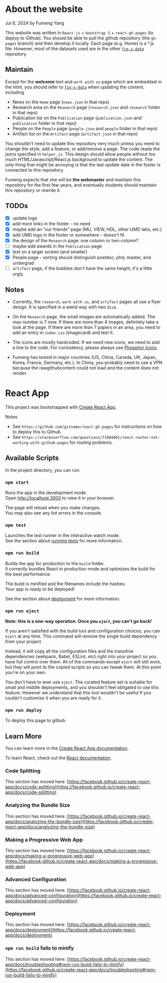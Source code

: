 # About the website

Jul 6, 2024 by Fumeng Yang

This website was written in `React.js` + `bootstrap 5` + `react-gh-pages` (to deploy to Github). You should be able to pull the github repository (the `gh-pages` branch) and then develop it locally. Each page (e.g. Home) is a *.js file. However, most of the datasets used are in the other [`fig-x-data`](https://github.com/fig-x/fig-x-data) repository. 

## Maintain

Except for the **welcome** text and `work with us` page which are embedded in the html, you should refer to [`fig-x-data`](https://github.com/fig-x/fig-x-data)  when updating the content, including

- News on the `Home` page (`news.json` in that repo)
- Research area on the `Research` page (`research.json` and `research` folder in that repo)
- Publication list on the `Publication` page (`publication.json` and `publication` folder in that repo)
- People on the `People` page (`people.json` and `people` folder in that repo)
- Artifact list on the `Artifact` page (`artifact.json` in that repo)

You shouldn't need to update this repository very much unless you need to change the style, add a feature, or add/remove a page. The code reads the jsons specified in `helper.js`. This design should allow people without too much HTML/Javascript/React.js background to update the content. The only thing that might be annoying is that the last update date in the footer is connected to this repository.

Fumeng expects that she will be **the webmaster** and maintain this repository for the first few years, and eventually students should maintain this repository or rewrite it. 

## TODOs
- [x] update logo
- [x] add more links in the footer - no need
- [x] maybe add an "our friends" page (MU, VIEW, HDL, other UMD labs, etc.)
- [x] add UMD logo in the footer or somewhere - doesn't fit
- [x] the design of the `Research` page: one column or two-column?
- [ ] maybe add awards in the `Publication` page
- [x] test on a larger screen (and smaller)
- [x] People page - sorting should distinguish postdoc, phd, master, and undergrad
- [ ] `artifact` page, if the bubbles don't have the same height, it's a little urgly. 

## Notes

- Currently, the `research`, `work with us`, and `artifact` pages all use a flyer design. It is specified in a weird way with two `div`s.
  
- On the `Research` page, the small images are automatically added. The max number is 7 now. If there are more than 4 images, definitely take a look at the page. If there are more than 7 papers in an area, you need to add an entry in `index.css` (imagecard) and test it.

- The icons are mostly hardcoded. If we need new icons, we need to add a line to the code. For consistency, please always use [Phosphor Icons](https://react-icons.github.io/react-icons/icons/pi/).

- Fumeng has tested in major countries (US, China, Canada, UK, Japan, Korea, France, Germany, etc.). In China, you probably need to use a VPN because the rawgithubcontent could not load and the content does not render.


# React App

This project was bootstrapped with [Create React App](https://github.com/facebook/create-react-app).

Notes

- See `https://github.com/gitname/react-gh-pages` for instructions on how to deploy this to Github.
- See `https://stackoverflow.com/questions/71984401/react-router-not-working-with-github-pages` for routing problems.

## Available Scripts

In the project directory, you can run:

### `npm start`

Runs the app in the development mode.\
Open [http://localhost:3000](http://localhost:3000) to view it in your browser.

The page will reload when you make changes.\
You may also see any lint errors in the console.

### `npm test`

Launches the test runner in the interactive watch mode.\
See the section about [running tests](https://facebook.github.io/create-react-app/docs/running-tests) for more information.

### `npm run build`

Builds the app for production to the `build` folder.\
It correctly bundles React in production mode and optimizes the build for the best performance.

The build is minified and the filenames include the hashes.\
Your app is ready to be deployed!

See the section about [deployment](https://facebook.github.io/create-react-app/docs/deployment) for more information.

### `npm run eject`

**Note: this is a one-way operation. Once you `eject`, you can't go back!**

If you aren't satisfied with the build tool and configuration choices, you can `eject` at any time. This command will remove the single build dependency from your project.

Instead, it will copy all the configuration files and the transitive dependencies (webpack, Babel, ESLint, etc) right into your project so you have full control over them. All of the commands except `eject` will still work, but they will point to the copied scripts so you can tweak them. At this point you're on your own.

You don't have to ever use `eject`. The curated feature set is suitable for small and middle deployments, and you shouldn't feel obligated to use this feature. However we understand that this tool wouldn't be useful if you couldn't customize it when you are ready for it.


### `npm run deploy` 

To deploy this page to github.

## Learn More

You can learn more in the [Create React App documentation](https://facebook.github.io/create-react-app/docs/getting-started).

To learn React, check out the [React documentation](https://reactjs.org/).

### Code Splitting

This section has moved here: [https://facebook.github.io/create-react-app/docs/code-splitting](https://facebook.github.io/create-react-app/docs/code-splitting)

### Analyzing the Bundle Size

This section has moved here: [https://facebook.github.io/create-react-app/docs/analyzing-the-bundle-size](https://facebook.github.io/create-react-app/docs/analyzing-the-bundle-size)

### Making a Progressive Web App

This section has moved here: [https://facebook.github.io/create-react-app/docs/making-a-progressive-web-app](https://facebook.github.io/create-react-app/docs/making-a-progressive-web-app)

### Advanced Configuration

This section has moved here: [https://facebook.github.io/create-react-app/docs/advanced-configuration](https://facebook.github.io/create-react-app/docs/advanced-configuration)

### Deployment

This section has moved here: [https://facebook.github.io/create-react-app/docs/deployment](https://facebook.github.io/create-react-app/docs/deployment)

### `npm run build` fails to minify

This section has moved here: [https://facebook.github.io/create-react-app/docs/troubleshooting#npm-run-build-fails-to-minify](https://facebook.github.io/create-react-app/docs/troubleshooting#npm-run-build-fails-to-minify)
